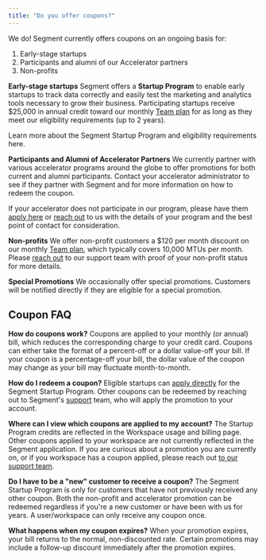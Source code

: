 ```yaml
---
title: "Do you offer coupons?"
---
```


We do! Segment currently offers coupons on an ongoing basis for:

1. Early-stage startups
2. Participants and alumni of our Accelerator partners
3. Non-profits

**Early-stage startups**
Segment offers a **Startup Program** to enable early startups to track data correctly and easily test the marketing and analytics tools necessary to grow their business. Participating startups receive $25,000 in annual credit toward our monthly [Team plan](https://segment.com/pricing/) for as long as they meet our eligibility requirements (up to 2 years).

Learn more about the Segment Startup Program and eligibility requirements here.

**Participants and Alumni of Accelerator Partners**
We currently partner with various accelerator programs around the globe to offer promotions for both current and alumni participants. Contact your accelerator administrator to see if they partner with Segment and for more information on how to redeem the coupon.

If your accelerator does not participate in our program, please have them [apply here](https://airtable.com/shr84MIvVo4k8xbaO) or [reach out](https://segment.com/help/contact) to us with the details of your program and the best point of contact for consideration.

**Non-profits**
We offer non-profit customers a $120 per month discount on our monthly [Team plan](https://segment.com/pricing/), which typically covers 10,000 MTUs per month. Please [reach out](https://segment.com/help/contact) to our support team with proof of your non-profit status for more details.

**Special Promotions**
We occasionally offer special promotions. Customers will be notified directly if they are eligible for a special promotion.


## Coupon FAQ

**How do coupons work?**
Coupons are applied to your monthly (or annual) bill, which reduces the corresponding charge to your credit card. Coupons can either take the format of a percent-off or a dollar value-off your bill. If your coupon is a percentage-off your bill, the dollar value of the coupon may change as your bill may fluctuate month-to-month.

**How do I redeem a coupon?**
Eligible startups can [apply directly](http://segment.com/industry/startups) for the Segment Startup Program. Other coupons can be redeemed by reaching out to Segment's [support](https://segment.com/contact/billing) team, who will apply the promotion to your account.

**Where can I view which coupons are applied to my account?**
The Startup Program credits are reflected in the Workspace usage and billing page. Other coupons applied to your workspace are not currently reflected in the Segment application. If you are curious about a promotion you are currently on, or if you workspace has a coupon applied, please reach out [to our support team](https://segment.com/contact/billing).

**Do I have to be a "new" customer to receive a coupon?**
The Segment Startup Program is only for customers that have not previously received any other coupon. Both the non-profit and accelerator promotion can be redeemed regardless if you're a new customer or have been with us for years. A user/workspace can only receive any coupon once.

**What happens when my coupon expires?**
When your promotion expires, your bill returns to the normal, non-discounted rate. Certain promotions may include a follow-up discount immediately after the promotion expires.
